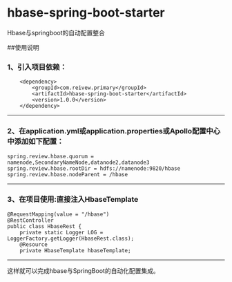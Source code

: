# hbase-spring-boot-starter
Hbase与springboot的自动配置整合


##使用说明
### 1、引入项目依赖：

		<dependency>
			<groupId>com.reivew.primary</groupId>
			<artifactId>hbase-spring-boot-starter</artifactId>
			<version>1.0.0</version>
		</dependency>

----------

### 2、在application.yml或application.properties或Apollo配置中心中添加如下配置：

    spring.review.hbase.quorum = namenode,SecondaryNameNode,datanode2,datanode3
    spring.review.hbase.rootDir = hdfs://namenode:9820/hbase
    spring.review.hbase.nodeParent = /hbase

----------


### 3、在项目使用:直接注入HbaseTemplate
    @RequestMapping(value = "/hbase")
    @RestController
    public class HbaseRest {
        private static Logger LOG = LoggerFactory.getLogger(HbaseRest.class);
        @Resource
        private HbaseTemplate hbaseTemplate;
        
----------

这样就可以完成hbase与SpringBoot的自动化配置集成。
